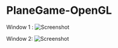 # PlaneGame-OpenGL
Window 1 :
![Screenshot](https://github.com/rksazid/PlaneGame-OpenGL-CPP/blob/master/2019-01-18_185333.jpg)

Window 2:
![Screenshot](https://github.com/rksazid/PlaneGame-OpenGL-CPP/blob/master/2019-01-18_185529.jpg)
